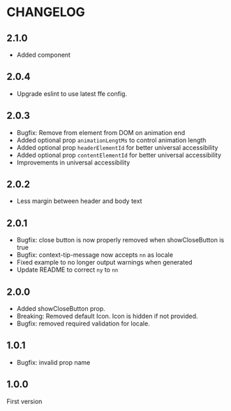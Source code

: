 # CHANGELOG

## 2.1.0
* Added <ContextSuccessMessage /> component

## 2.0.4
* Upgrade eslint to use latest ffe config.

## 2.0.3
* Bugfix: Remove from element from DOM on animation end
* Added optional prop `animationLengtMs` to control animation length
* Added optional prop `headerElementId` for better universal accessibility
* Added optional prop `contentElementId` for better universal accessibility
* Improvements in universal accessibility

## 2.0.2
* Less margin between header and body text

## 2.0.1
* Bugfix: close button is now properly removed when showCloseButton is true
* Bugfix: context-tip-message now accepts `nn` as locale
* Fixed example to no longer output warnings when generated
* Update README to correct `ny` to `nn`

## 2.0.0
* Added showCloseButton prop.
* Breaking: Removed default Icon. Icon is hidden if not provided.
* Bugfix: removed required validation for locale.

## 1.0.1
* Bugfix: invalid prop name

## 1.0.0
First version

